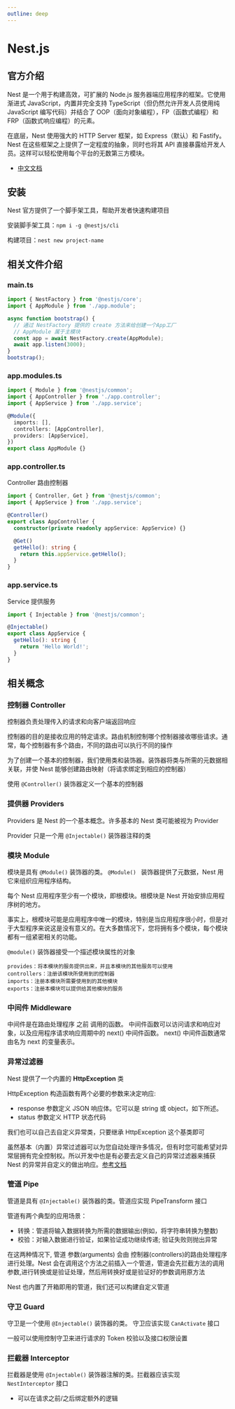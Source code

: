 ```yaml
---
outline: deep
---
```


# Nest.js

## 官方介绍

Nest 是一个用于构建高效，可扩展的 Node.js 服务器端应用程序的框架。它使用渐进式 JavaScript，内置并完全支持 TypeScript（但仍然允许开发人员使用纯 JavaScript 编写代码）并结合了 OOP（面向对象编程），FP（函数式编程）和 FRP（函数式响应编程）的元素。

在底层，Nest 使用强大的 HTTP Server 框架，如 Express（默认）和 Fastify。Nest 在这些框架之上提供了一定程度的抽象，同时也将其 API 直接暴露给开发人员。这样可以轻松使用每个平台的无数第三方模块。

- [中文文档](https://docs.nestjs.cn/9/controllers)

## 安装

Nest 官方提供了一个脚手架工具，帮助开发者快速构建项目

安装脚手架工具：`npm i -g @nestjs/cli`

构建项目：`nest new project-name`

## 相关文件介绍

### main.ts

```ts
import { NestFactory } from '@nestjs/core';
import { AppModule } from './app.module';

async function bootstrap() {
  // 通过 NestFactory 提供的 create 方法来给创建一个App工厂
  // AppModule 属于主模块
  const app = await NestFactory.create(AppModule);
  await app.listen(3000);
}
bootstrap();
```

### app.modules.ts

```ts
import { Module } from '@nestjs/common';
import { AppController } from './app.controller';
import { AppService } from './app.service';

@Module({
  imports: [],
  controllers: [AppController],
  providers: [AppService],
})
export class AppModule {}
```

### app.controller.ts

Controller 路由控制器

```ts
import { Controller, Get } from '@nestjs/common';
import { AppService } from './app.service';

@Controller()
export class AppController {
  constructor(private readonly appService: AppService) {}

  @Get()
  getHello(): string {
    return this.appService.getHello();
  }
}
```

### app.service.ts

Service 提供服务

```ts
import { Injectable } from '@nestjs/common';

@Injectable()
export class AppService {
  getHello(): string {
    return 'Hello World!';
  }
}
```

## 相关概念

### 控制器 Controller

控制器负责处理传入的请求和向客户端返回响应

控制器的目的是接收应用的特定请求。路由机制控制哪个控制器接收哪些请求。通常，每个控制器有多个路由，不同的路由可以执行不同的操作

为了创建一个基本的控制器，我们使用类和装饰器。装饰器将类与所需的元数据相关联，并使 Nest 能够创建路由映射（将请求绑定到相应的控制器）

使用 `@Controller()` 装饰器定义一个基本的控制器

### 提供器 Providers

Providers 是 Nest 的一个基本概念。许多基本的 Nest 类可能被视为 Provider

Provider 只是一个用 `@Injectable()` 装饰器注释的类

### 模块 Module

模块是具有 `@Module()` 装饰器的类。 `@Module() ` 装饰器提供了元数据，Nest 用它来组织应用程序结构。

每个 Nest 应用程序至少有一个模块，即根模块。根模块是 Nest 开始安排应用程序树的地方。

事实上，根模块可能是应用程序中唯一的模块，特别是当应用程序很小时，但是对于大型程序来说这是没有意义的。在大多数情况下，您将拥有多个模块，每个模块都有一组紧密相关的功能。

`@module()` 装饰器接受一个描述模块属性的对象

```
provides：将本模块的服务提供出来，并且本模块的其他服务可以使用
controllers：注册该模块所使用到的控制器
imports：注册本模块所需要使用到的其他模块
exports：注册本模块可以提供给其他模块的服务
```

### 中间件 Middleware

中间件是在路由处理程序 之前 调用的函数。 中间件函数可以访问请求和响应对象，以及应用程序请求响应周期中的 next() 中间件函数。 next() 中间件函数通常由名为 next 的变量表示。

### 异常过滤器

Nest 提供了一个内置的 **HttpException** 类

HttpException 构造函数有两个必要的参数来决定响应:

- response 参数定义 JSON 响应体。它可以是 string 或 object，如下所述。
- status 参数定义 HTTP 状态代码

我们也可以自己去自定义异常类，只要继承 HttpException 这个基类即可

虽然基本（内置）异常过滤器可以为您自动处理许多情况，但有时您可能希望对异常层拥有完全控制权。所以开发中也是有必要去定义自己的异常过滤器来捕获 Nest 的异常并自定义的做出响应。[参考文档](https://docs.nestjs.cn/9/exceptionfilters)

### 管道 Pipe

管道是具有 `@Injectable()` 装饰器的类。管道应实现 PipeTransform 接口

管道有两个典型的应用场景：

- 转换：管道将输入数据转换为所需的数据输出(例如，将字符串转换为整数)
- 校验：对输入数据进行验证，如果验证成功继续传递; 验证失败则抛出异常

在这两种情况下, 管道 参数(arguments) 会由 控制器(controllers)的路由处理程序 进行处理。Nest 会在调用这个方法之前插入一个管道，管道会先拦截方法的调用参数,进行转换或是验证处理，然后用转换好或是验证好的参数调用原方法

Nest 也内置了开箱即用的管道，我们还可以构建自定义管道

### 守卫 Guard

守卫是一个使用 `@Injectable()` 装饰器的类。 守卫应该实现 `CanActivate` 接口

一般可以使用控制守卫来进行请求的 Token 校验以及接口权限设置

### 拦截器 Interceptor

拦截器是使用 `@Injectable()` 装饰器注解的类。拦截器应该实现 `NestInterceptor` 接口

- 可以在请求之前/之后绑定额外的逻辑

